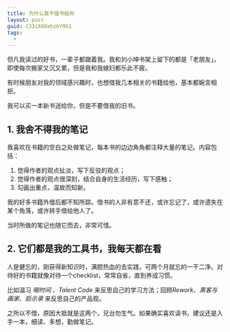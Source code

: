 ```yaml
---
title: 为什么我不借书给你
layout: post
guid: CJ3iX6OxhzhY951
tags:
  - 
---
```

但凡我读过的好书，一辈子都跟着我。我和刘小坤书架上留下的都是「老朋友」。即使每次搬家又沉又累，但是我和我媳妇都乐此不疲。

有时候朋友对我的领域感兴趣时，也想借我几本相关的书籍给他，基本都婉言相拒。

我可以买一本新书送给你，但是不要借我的旧书。

## 1. 我舍不得我的笔记

我喜欢在书籍的空白之处做笔记，每本书的边边角角都注释大量的笔记。内容包括：

1. 觉得作者的观点扯淡，写下反驳的观点；
2. 觉得作者的观点很深刻，结合自身的生活经历，写下感触；
3. 勾画出重点，温故而知新。

我的好多书籍外借后都不知所踪。借书的人非有意不还，或许忘记了，或许遗失在某个角落，或许转手借给他人了。

当时所做的笔记也随它而去，非常可惜。

## 2. 它们都是我的工具书，我每天都在看

人是健忘的，刚获得新知识时，满腔热血的去实践，可两个月就忘的一干二净。对待好的书籍就像对待一个checklist，常常自省，直到养成习惯。

比如温习 *暗时间* 、*Talent Code* 来反思自己的学习方法；回顾*Rework*、*黑客与画家*、*启示录* 来反思自己的产品观。

之所以不借，原因大抵就是这两个，兄台勿生气。如果确实喜欢读书，建议还是入手一本，细读、多想，勤做笔记。




